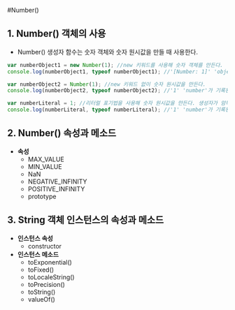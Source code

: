 #Number()

## 1. Number() 객체의 사용
- Number() 생성자 함수는 숫자 객체와 숫자 원시값을 만들 때 사용한다.
```javascript
var numberObject1 = new Number(1); //new 키워드를 사용해 숫자 객체를 만든다.
console.log(numberObject1, typeof numberObject1); //'[Number: 1]' 'object'가 기록된다.

var numberObject2 = Number(1); //new 키워드 없이 숫자 원시값을 만든다.
console.log(numberObject2, typeof numberObject2); //'1' 'number'가 기록된다.

var numberLiteral = 1; //리터럴 표기법을 사용해 숫자 원시값을 만든다. 생성자가 암묵적으로 사용된다.
console.log(numberLiteral, typeof numberLiteral); //'1' 'number'가 기록된다.
```


## 2. Number() 속성과 메소드
- **속성**
  - MAX_VALUE
  - MIN_VALUE
  - NaN
  - NEGATIVE_INFINITY
  - POSITIVE_INFINITY
  - prototype


## 3. String 객체 인스턴스의 속성과 메소드
- **인스턴스 속성**
  - constructor
- **인스턴스 메소드**
  - toExponential()
  - toFixed()
  - toLocaleString()
  - toPrecision()
  - toString()
  - valueOf()
